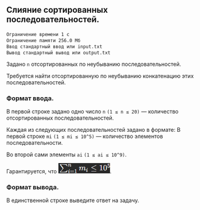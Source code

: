 ## Слияние сортированных последовательностей.

```
Ограничение времени 1 с
Ограничение памяти 256.0 Мб
Ввод стандартный ввод или input.txt
Вывод стандартный вывод или output.txt
```

Задано `n` отсортированных по неубыванию последовательностей.

Требуется найти отсортированную по неубыванию конкатенацию этих последовательностей.

### Формат ввода.
В первой строке задано одно число `n` `(1 ≤ n ≤ 20)` — количество отсортированных последовательностей.

Каждая из следующих последовательностей задано в формате: В первой строке `mi` `(1 ≤ mi ≤ 10^5)` — количество элементов 
последовательности.

Во второй сами элементы `ai` `(1 ≤ ai ≤ 10^9)`.

Гарантируется, что ![img.png](img.png).

### Формат вывода.
В единственной строке выведите ответ на задачу.